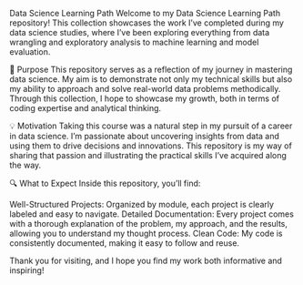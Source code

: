 Data Science Learning Path
Welcome to my Data Science Learning Path repository! This collection showcases the work I’ve completed during my data science studies, where I’ve been exploring everything from data wrangling and exploratory analysis to machine learning and model evaluation.

🎯 Purpose
This repository serves as a reflection of my journey in mastering data science. My aim is to demonstrate not only my technical skills but also my ability to approach and solve real-world data problems methodically. Through this collection, I hope to showcase my growth, both in terms of coding expertise and analytical thinking.

💡 Motivation
Taking this course was a natural step in my pursuit of a career in data science. I’m passionate about uncovering insights from data and using them to drive decisions and innovations. This repository is my way of sharing that passion and illustrating the practical skills I’ve acquired along the way.

🔍 What to Expect
Inside this repository, you’ll find:

Well-Structured Projects: Organized by module, each project is clearly labeled and easy to navigate.
Detailed Documentation: Every project comes with a thorough explanation of the problem, my approach, and the results, allowing you to understand my thought process.
Clean Code: My code is consistently documented, making it easy to follow and reuse.

Thank you for visiting, and I hope you find my work both informative and inspiring!
